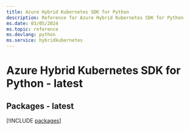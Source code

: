 ```yaml
---
title: Azure Hybrid Kubernetes SDK for Python
description: Reference for Azure Hybrid Kubernetes SDK for Python
ms.date: 03/05/2024
ms.topic: reference
ms.devlang: python
ms.service: hybridkubernetes
---
```

# Azure Hybrid Kubernetes SDK for Python - latest
## Packages - latest
[!INCLUDE [packages](hybrid-kubernetes-index.md)]